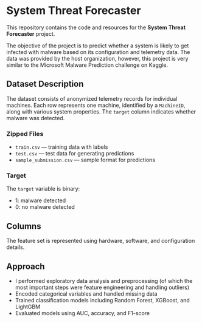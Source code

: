 # System Threat Forecaster

This repository contains the code and resources for the **System Threat Forecaster** project.

The objective of the project is to predict whether a system is likely to get infected with malware based on its configuration and telemetry data. The data was provided by the host organization, however, this project is very similar to the Microsoft Malware Prediction challenge on Kaggle.

## Dataset Description

The dataset consists of anonymized telemetry records for individual machines. Each row represents one machine, identified by a `MachineID`, along with various system properties. The `target` column indicates whether malware was detected.

### Zipped Files

- `train.csv` — training data with labels  
- `test.csv` — test data for generating predictions  
- `sample_submission.csv` — sample format for predictions  

### Target

The `target` variable is binary:
- 1: malware detected  
- 0: no malware detected

## Columns  

The feature set is represented using hardware, software, and configuration details.

## Approach

- I performed exploratory data analysis and preprocessing (of which the most important steps were feature engineering and handling outliers)
- Encoded categorical variables and handled missing data  
- Trained classification models including Random Forest, XGBoost, and LightGBM  
- Evaluated models using AUC, accuracy, and F1-score  
